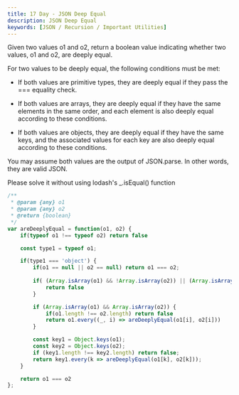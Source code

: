 ```yaml
---
title: 17 Day - JSON Deep Equal
description: JSON Deep Equal
keywords: [JSON / Recursion / Important Utilities]
---
```

Given two values o1 and o2, return a boolean value indicating whether two values, o1 and o2, are deeply equal.

For two values to be deeply equal, the following conditions must be met:

* If both values are primitive types, they are deeply equal if they pass the === equality check.

* If both values are arrays, they are deeply equal if they have the same elements in the same order, and each element is also deeply equal according to these conditions.

* If both values are objects, they are deeply equal if they have the same keys, and the associated values for each key are also deeply equal according to these conditions.

You may assume both values are the output of JSON.parse. In other words, they are valid JSON.

Please solve it without using lodash's _.isEqual() function

```js
/**
 * @param {any} o1
 * @param {any} o2
 * @return {boolean}
 */
var areDeeplyEqual = function(o1, o2) {
    if(typeof o1 !== typeof o2) return false

    const type1 = typeof o1;

    if(type1 === 'object') {
        if(o1 == null || o2 == null) return o1 === o2;
        
        if( (Array.isArray(o1) && !Array.isArray(o2)) || (Array.isArray(o2) && !Array.isArray(o1))) {
            return false
        }

        if (Array.isArray(o1) && Array.isArray(o2)) {
            if(o1.length !== o2.length) return false
            return o1.every((_, i) => areDeeplyEqual(o1[i], o2[i]))
        } 

        const key1 = Object.keys(o1);
        const key2 = Object.keys(o2);
  	    if (key1.length !== key2.length) return false;
        return key1.every(k => areDeeplyEqual(o1[k], o2[k]));
    }

    return o1 === o2
};
```
